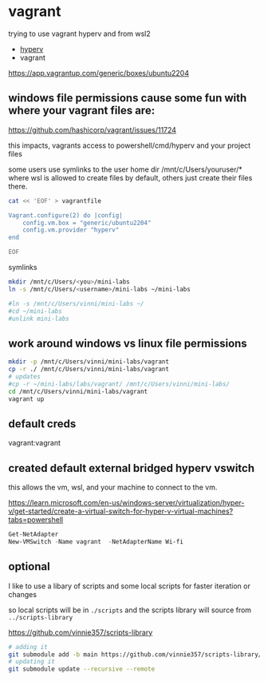 # vagrant

trying to use vagrant hyperv and from wsl2


- [hyperv](../../docs/hyperv.md)
- vagrant


https://app.vagrantup.com/generic/boxes/ubuntu2204


## windows file permissions cause some fun with where your vagrant files are:

https://github.com/hashicorp/vagrant/issues/11724

this impacts, vagrants access to powershell/cmd/hyperv and your project files

some users use symlinks to the user home dir /mnt/c/Users/youruser/* where wsl is allowed to create files by default, others just create their files there.

```bash
cat << 'EOF' > vagrantfile

Vagrant.configure(2) do |config|
    config.vm.box = "generic/ubuntu2204"
    config.vm.provider "hyperv"
end

EOF
```
 symlinks

```bash
mkdir /mnt/c/Users/<you>/mini-labs
ln -s /mnt/c/Users/<username>/mini-labs ~/mini-labs

#ln -s /mnt/c/Users/vinni/mini-labs ~/
#cd ~/mini-labs
#unlink mini-labs
```

## work around windows vs linux file permissions
```bash
mkdir -p /mnt/c/Users/vinni/mini-labs/vagrant
cp -r ./ /mnt/c/Users/vinni/mini-labs/vagrant
# updates
#cp -r ~/mini-labs/labs/vagrant/ /mnt/c/Users/vinni/mini-labs/
cd /mnt/c/Users/vinni/mini-labs/vagrant
vagrant up
```

## default creds

vagrant:vagrant

## created default external bridged hyperv vswitch

this allows the vm, wsl, and your machine to connect to the vm.

https://learn.microsoft.com/en-us/windows-server/virtualization/hyper-v/get-started/create-a-virtual-switch-for-hyper-v-virtual-machines?tabs=powershell

```powershell
Get-NetAdapter
New-VMSwitch -Name vagrant  -NetAdapterName Wi-fi
```

## optional

I like to use a libary of scripts and some local scripts for faster iteration or changes

so local scripts will be in `./scripts` and the scripts library will source from `../scripts-library`

https://github.com/vinnie357/scripts-library

```bash
# adding it
git submodule add -b main https://github.com/vinnie357/scripts-library/
# updating it
git submodule update --recursive --remote
```